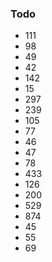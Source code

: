 ### Todo

- 111
- 98
- 49
- 42
- 142
- 15
- 297
- 239
- 105
- 77
- 46
- 47
- 78
- 433
- 126
- 200
- 529
- 874
- 45
- 55
- 69